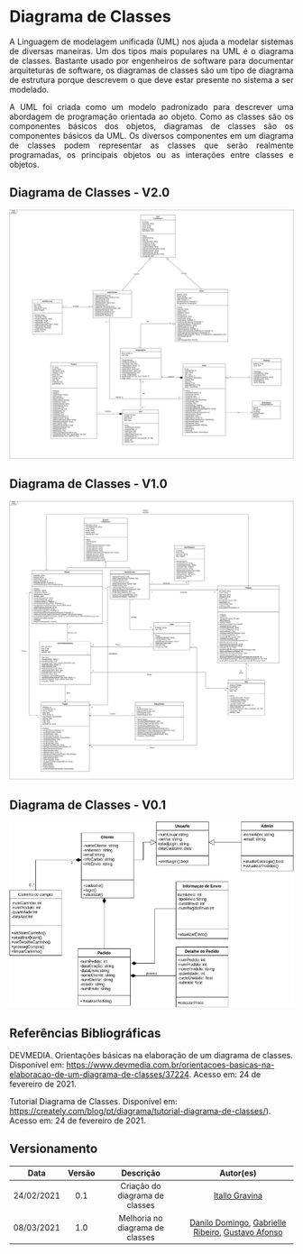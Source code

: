 # Diagrama de Classes

<p align="justify">A Linguagem de modelagem unificada (UML) nos ajuda a modelar sistemas de diversas maneiras. Um dos tipos mais populares na UML é o diagrama de classes. Bastante usado por engenheiros de software para documentar arquiteturas de software, os diagramas de classes são um tipo de diagrama de estrutura porque descrevem o que deve estar presente no sistema a ser modelado.</p>

<p align="justify">A UML foi criada como um modelo padronizado para descrever uma abordagem de programação orientada ao objeto. Como as classes são os componentes básicos dos objetos, diagramas de classes são os componentes básicos da UML. Os diversos componentes em um diagrama de classes podem representar as classes que serão realmente programadas, os principais objetos ou as interações entre classes e objetos.</p>

## Diagrama de Classes - V2.0

![alt text](../../img/diagrama_classe/Diagrma_de_Classev3.png)

## Diagrama de Classes - V1.0

![alt text](../../img/uml/Diagrama_de_Classes_v1.0.png)

## Diagrama de Classes - V0.1

![alt text](../../img/diagrama_classe/Diagrma_de_Classev1.jpg)

## Referências Bibliográficas
 
DEVMEDIA. Orientações básicas na elaboração de um diagrama de classes. Disponível em: https://www.devmedia.com.br/orientacoes-basicas-na-elaboracao-de-um-diagrama-de-classes/37224. Acesso em: 24 de fevereiro de 2021.
 
Tutorial Diagrama de Classes. Disponível em: https://creately.com/blog/pt/diagrama/tutorial-diagrama-de-classes/). Acesso em: 24 de fevereiro de 2021.

## Versionamento

| Data | Versão | Descrição | Autor(es) |
|:----:|:------:|:---------:|:---------:|
|24/02/2021|0.1|Criação do diagrama de classes|[Itallo Gravina](https://github.com/itallogravina)|
|08/03/2021|1.0|Melhoria no diagrama de classes|[Danilo Domingo](https://github.com/danilow200), [Gabrielle Ribeiro](https://github.com/Gabrielle-Ribeiro), [Gustavo Afonso](https://github.com/GustavoAPS)|
